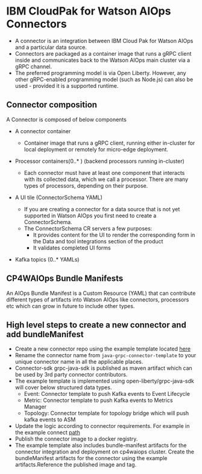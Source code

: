 # IBM CloudPak for Watson AIOps Connectors
- A connector is an integration between IBM Cloud Pak for Watson AIOps and a particular data source.
- Connectors are packaged as a container image that runs a gRPC client inside and communicates back to the Watson AIOps main cluster via a gRPC channel.
- The preferred programming model is via Open Liberty. However, any other gRPC-enabled programming model (such as Node.js) can also be used - provided it is a supported runtime.

## Connector composition
A Connector is composed of below components

- A connector container
  - Container image that runs a gRPC client, running either in-cluster for local deployment or remotely for micro-edge deployment.

- Processor containers(0..* ) (backend processors running in-cluster)
  - Each connector must have at least one component that interacts with its collected data, which we call a processor. There are many types of processors, depending on their purpose.

- A UI tile (ConnectorSchema YAML)
   - If you are creating a connector for a data source that is not yet supported in Watson AIOps you first need to create a ConnectorSchema.
   - The ConnectorSchema CR servers a few purposes:
      - It provides content for the UI to render the corresponding form in the Data and tool integrations section of the product
      - It validates completed UI forms

- Kafka topics (0..* YAMLs)

## CP4WAIOps Bundle Manifests
An AIOps Bundle Manifest is a Custom Resource (YAML) that can contribute different types of artifacts into Watson AIOps like connectors, processors etc which can grow in future to include other types.

## High level steps to create a new connector and add bundleManifest
- Create a new connector repo using the example template located [here](https://github.com/IBM/cp4waiops-connectors-java-template)
- Rename the connector name from `java-grpc-connector-template` to your unique connector name in all the applicable places.
- Connector-sdk grpc-java-sdk is published as maven artifact which can be used by 3rd party connector contributors.
- The example template is implemented using open-liberty/grpc-java-sdk will cover below structured data types.
    - Event: Connector template to push Kafka events to Event Lifecycle
    - Metric: Connector template to push Kafka events to Metrics Manager
    - Topology: Connector template for topology bridge which will push kafka events to ASM
- Update the logic according to connector requirements. For example in the example connect [path](https://github.com/IBM/cp4waiops-connectors-java-template/tree/main/src/main/java/com/ibm/aiops/connectors/template)
- Publish the connector image to a docker registry.
- The example template also includes bundle-manifest artifacts for the connector integration and deployment on cp4waiops cluster. Create the bundleManifest artifacts for the connector using the example artifacts.Reference the published image and tag.
